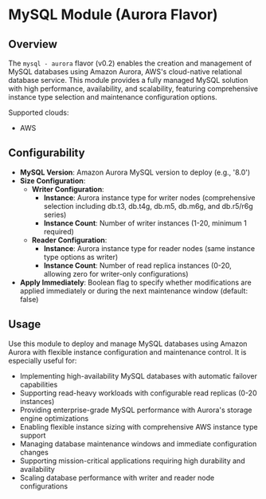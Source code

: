 # MySQL Module (Aurora Flavor)

## Overview

The `mysql - aurora` flavor (v0.2) enables the creation and management of MySQL databases using Amazon Aurora, AWS's cloud-native relational database service. This module provides a fully managed MySQL solution with high performance, availability, and scalability, featuring comprehensive instance type selection and maintenance configuration options.

Supported clouds:
- AWS

## Configurability

- **MySQL Version**: Amazon Aurora MySQL version to deploy (e.g., '8.0')
- **Size Configuration**:
  - **Writer Configuration**:
    - **Instance**: Aurora instance type for writer nodes (comprehensive selection including db.t3, db.t4g, db.m5, db.m6g, and db.r5/r6g series)
    - **Instance Count**: Number of writer instances (1-20, minimum 1 required)
  - **Reader Configuration**:
    - **Instance**: Aurora instance type for reader nodes (same instance type options as writer)
    - **Instance Count**: Number of read replica instances (0-20, allowing zero for writer-only configurations)
- **Apply Immediately**: Boolean flag to specify whether modifications are applied immediately or during the next maintenance window (default: false)

## Usage

Use this module to deploy and manage MySQL databases using Amazon Aurora with flexible instance configuration and maintenance control. It is especially useful for:

- Implementing high-availability MySQL databases with automatic failover capabilities
- Supporting read-heavy workloads with configurable read replicas (0-20 instances)
- Providing enterprise-grade MySQL performance with Aurora's storage engine optimizations
- Enabling flexible instance sizing with comprehensive AWS instance type support
- Managing database maintenance windows and immediate configuration changes
- Supporting mission-critical applications requiring high durability and availability
- Scaling database performance with writer and reader node configurations
